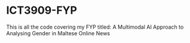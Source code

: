 # ICT3909-FYP
This is all the code covering my FYP titled: A Multimodal AI Approach to Analysing Gender in Maltese Online News
